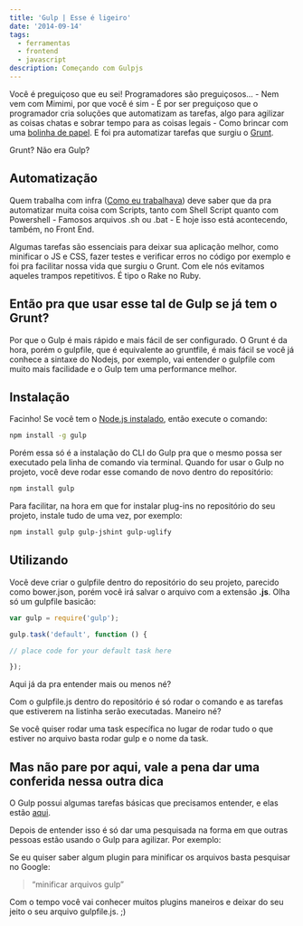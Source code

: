 ```yaml
---
title: 'Gulp | Esse é ligeiro'
date: '2014-09-14'
tags:
  - ferramentas
  - frontend
  - javascript
description: Começando com Gulpjs
---
```


Você é preguiçoso que eu sei! Programadores são preguiçosos... - Nem vem com Mimimi, por que você é sim - É por ser preguiçoso que o programador cria soluções que automatizam as tarefas, algo para agilizar as coisas chatas e sobrar tempo para as coisas legais - Como brincar com uma [bolinha de papel](https://www.youtube.com/watch?v=wn0OlzoD0Xs "Bolinha de papel"). E foi pra automatizar tarefas que surgiu o [Grunt](https://gruntjs.com/ "Grunt").

Grunt? Não era Gulp?

## Automatização

Quem trabalha com infra ([Como eu trabalhava](https://woliveiras.com.br/voce-faz-o-que-voce-gosta/ "Você faz o que você gosta?")) deve saber que da pra automatizar muita coisa com Scripts, tanto com Shell Script quanto com Powershell - Famosos arquivos .sh ou .bat - E hoje isso está acontecendo, também, no Front End.

Algumas tarefas são essenciais para deixar sua aplicação melhor, como minificar o JS e CSS, fazer testes e verificar erros no código por exemplo e foi pra facilitar nossa vida que surgiu o Grunt. Com ele nós evitamos aqueles trampos repetitivos. É tipo o Rake no Ruby.

## Então pra que usar esse tal de Gulp se já tem o Grunt?

Por que o Gulp é mais rápido e mais fácil de ser configurado. O Grunt é da hora, porém o gulpfile, que é equivalente ao gruntfile, é mais fácil se você já conhece a sintaxe do Nodejs, por exemplo, vai entender o gulpfile com muito mais facilidade e o Gulp tem uma performance melhor.



## Instalação

Facinho! Se você tem o [Node.js instalado](https://woliveiras.com.br/node-js-instalacao/ "Um pouquinho de Node.js (Intro e Instalação)"), então execute o comando:

```bash
npm install -g gulp
```

Porém essa só é a instalação do CLI do Gulp pra que o mesmo possa ser executado pela linha de comando via terminal. Quando for usar o Gulp no projeto, você deve rodar esse comando de novo dentro do repositório:

```bash
npm install gulp
```

Para facilitar, na hora em que for instalar plug-ins no repositório do seu projeto, instale tudo de uma vez, por exemplo:

```bash
npm install gulp gulp-jshint gulp-uglify
```

## Utilizando

Você deve criar o gulpfile dentro do repositório do seu projeto, parecido como bower.json, porém você irá salvar o arquivo com a extensão **.js**. Olha só um gulpfile basicão:

```javascript
var gulp = require('gulp');

gulp.task('default', function () {

// place code for your default task here

});
```

Aqui já da pra entender mais ou menos né?

Com o gulpfile.js dentro do repositório é só rodar o comando e as tarefas que estiverem na listinha serão executadas. Maneiro né?

Se você quiser rodar uma task específica no lugar de rodar tudo o que estiver no arquivo basta rodar gulp e o nome da task.

## Mas não pare por aqui, vale a pena dar uma conferida nessa outra dica

O Gulp possui algumas tarefas básicas que precisamos entender, e elas estão [aqui](https://github.com/gulpjs/gulp/blob/master/docs/API.md).

Depois de entender isso é só dar uma pesquisada na forma em que outras pessoas estão usando o Gulp para agilizar. Por exemplo:

Se eu quiser saber algum plugin para minificar os arquivos basta pesquisar no Google:
> “minificar arquivos gulp”

Com o tempo você vai conhecer muitos plugins maneiros e deixar do seu jeito o seu arquivo gulpfile.js. ;)
